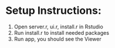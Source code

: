 # Setup Instructions:
1) Open server.r, ui.r, install.r in Rstudio
2) Run install.r to install needed packages
3) Run app, you should see the Viewer
